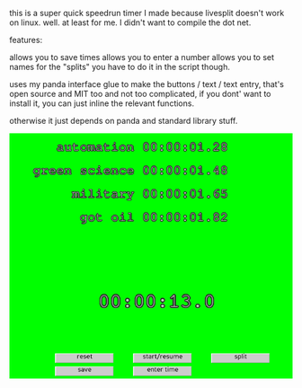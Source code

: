 this is a super quick speedrun timer I made because livesplit doesn't work on linux. well. at least for me. I didn't want to compile the dot net.

features:

allows you to save times
allows you to enter a number
allows you to set names for the "splits"
you have to do it in the script though.

uses my panda interface glue to make the buttons / text / text entry, that's open source and MIT too and not too complicated, if you dont' want to install it, you can just inline the relevant functions.

otherwise it just depends on panda and standard library stuff.

![yo](screenshot.png)
